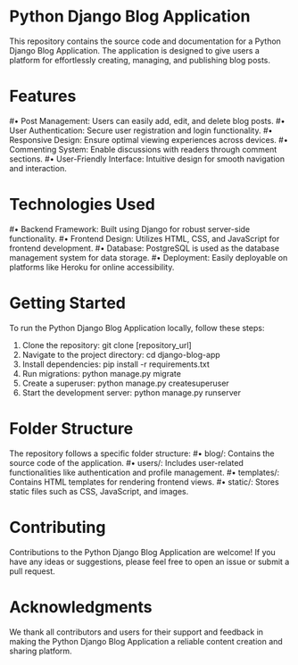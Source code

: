 # Python Django Blog Application

This repository contains the source code and documentation for a Python Django Blog Application. The application is designed to give users a platform for effortlessly creating, managing, and publishing blog posts.

# Features

#•	Post Management: Users can easily add, edit, and delete blog posts.
#•	User Authentication: Secure user registration and login functionality.
#•	Responsive Design: Ensure optimal viewing experiences across devices.
#•	Commenting System: Enable discussions with readers through comment sections.
#•	User-Friendly Interface: Intuitive design for smooth navigation and interaction.

# Technologies Used

#•	Backend Framework: Built using Django for robust server-side functionality.
#•	Frontend Design: Utilizes HTML, CSS, and JavaScript for frontend development.
#•	Database: PostgreSQL is used as the database management system for data storage.
#•	Deployment: Easily deployable on platforms like Heroku for online accessibility.

# Getting Started

To run the Python Django Blog Application locally, follow these steps:
1.	Clone the repository: git clone [repository_url]
2.	Navigate to the project directory: cd django-blog-app
3.	Install dependencies: pip install -r requirements.txt
4.	Run migrations: python manage.py migrate
5.	Create a superuser: python manage.py createsuperuser
6.	Start the development server: python manage.py runserver

# Folder Structure

The repository follows a specific folder structure:
#•	blog/: Contains the source code of the application.
#•	users/: Includes user-related functionalities like authentication and profile management.
#•	templates/: Contains HTML templates for rendering frontend views.
#•	static/: Stores static files such as CSS, JavaScript, and images.

# Contributing

Contributions to the Python Django Blog Application are welcome! If you have any ideas or suggestions, please feel free to open an issue or submit a pull request.

# Acknowledgments

We thank all contributors and users for their support and feedback in making the Python Django Blog Application a reliable content creation and sharing platform.

